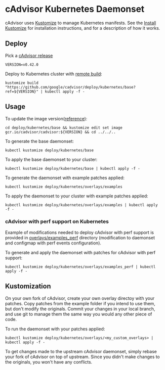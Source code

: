 # cAdvisor Kubernetes Daemonset

cAdvisor uses [Kustomize](https://github.com/kubernetes-sigs/kustomize) to manage Kubernetes manifests. See the [Install Kustomize](https://kubectl.docs.kubernetes.io/installation/kustomize/) for installation instructions, and for a description of how it works.

## Deploy

Pick a [cAdvisor release](https://github.com/google/cadvisor/releases)
```
VERSION=v0.42.0
```

Deploy to Kubernetes cluster with [remote build](https://github.com/kubernetes-sigs/kustomize/blob/master/examples/remoteBuild.md):
```
kustomize build "https://github.com/google/cadvisor/deploy/kubernetes/base?ref=${VERSION}" | kubectl apply -f -
```

## Usage

To update the image version([reference](https://github.com/kubernetes-sigs/kustomize/blob/master/examples/image.md)):
```
cd deploy/kubernetes/base && kustomize edit set image gcr.io/cadvisor/cadvisor:${VERSION} && cd ../../..
```

To generate the base daemonset:
```
kubectl kustomize deploy/kubernetes/base
```

To apply the base daemonset to your cluster:
```
kubectl kustomize deploy/kubernetes/base | kubectl apply -f -
```

To generate the daemonset with example patches applied:
```
kubectl kustomize deploy/kubernetes/overlays/examples
```

To apply the daemonset to your cluster with example patches applied:
```
kubectl kustomize deploy/kubernetes/overlays/examples | kubectl apply -f -
```

### cAdvisor with perf support on Kubernetes

Example of modifications needed to deploy cAdvisor with perf support is provided in [overlays/examples_perf](overlays/examples_perf) directory (modification to daemonset and configmap with perf events configuration).

To generate and apply the daemonset with patches for cAdvisor with perf support:
```
kubectl kustomize deploy/kubernetes/overlays/examples_perf | kubectl apply -f -
```

## Kustomization

On your own fork of cAdvisor, create your own overlay directoy with your patches.  Copy patches from the example folder if you intend to use them, but don't modify the originals.  Commit your changes in your local branch, and use git to manage them the same way you would any other piece of code.

To run the daemonset with your patches applied:
```
kubectl kustomize deploy/kubernetes/overlays/<my_custom_overlays> | kubectl apply -f -
```

To get changes made to the upstream cAdvisor daemonset, simply rebase your fork of cAdvisor on top of upstream.  Since you didn't make changes to the originals, you won't have any conflicts.
